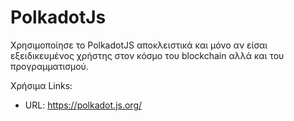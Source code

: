 # PolkadotJs

 Χρησιμοποίησε το PolkadotJS αποκλειστικά και μόνο αν είσαι εξειδικευμένος χρήστης στον κόσμο του blockchain αλλά και του προγραμματισμού.

Χρήσιμα Links:
- URL: https://polkadot.js.org/

